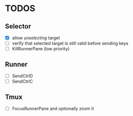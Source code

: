 # TODOS

## Selector

- [x] allow _unselecting_ target
- [ ] verify that selected target is still valid before sending keys
- [ ] KillRunnerPane (low priority)

## Runner

- [ ] SendCtrlD
- [ ] SendCtrlC

## Tmux

- [ ] FocusRunnerPane and optionally zoom it
